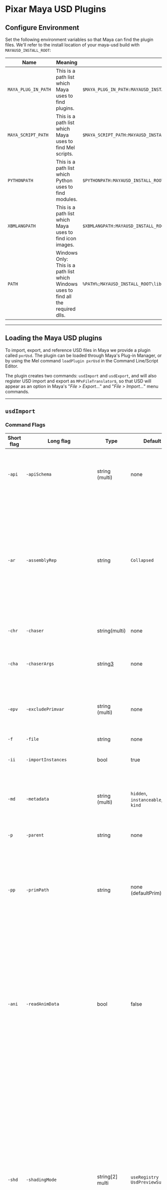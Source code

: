 # Pixar Maya USD Plugins

## Configure Environment

Set the following environment variables so that Maya can find the plugin files. We'll refer to the install location of your maya-usd build with `MAYAUSD_INSTALL_ROOT`:

| Name | Meaning | Value |
| ---- | ------- | ----- |
| `MAYA_PLUG_IN_PATH` | This is a path list which Maya uses to find plugins. | `$MAYA_PLUG_IN_PATH:MAYAUSD_INSTALL_ROOT/plugin/pxr/maya/plugin/` |
| `MAYA_SCRIPT_PATH` | This is a path list which Maya uses to find Mel scripts. | `$MAYA_SCRIPT_PATH:MAYAUSD_INSTALL_ROOT/plugin/pxr/maya/lib/usd/usdMaya/resources/:MAYAUSD_INSTALL_ROOT/plugin/pxr/maya/plugin/pxrUsdPreviewSurface/resources/` |
| `PYTHONPATH` | This is a path list which Python uses to find modules. | `$PYTHONPATH:MAYAUSD_INSTALL_ROOT/plugin/pxr/lib/python` |
| `XBMLANGPATH` | This is a path list which Maya uses to find icon images. | `$XBMLANGPATH:MAYAUSD_INSTALL_ROOT/plugin/pxr/maya/lib/usd/usdMaya/resources/` |
| `PATH` | Windows Only: This is a path list which Windows uses to find all the required dlls. | `%PATH%;MAYAUSD_INSTALL_ROOT\lib;MAYAUSD_INSTALL_ROOT\plugin\pxr\maya\lib` |

---


## Loading the Maya USD plugins

To import, export, and reference USD files in Maya we provide a plugin called `pxrUsd`. The plugin can be loaded through Maya's Plug-in Manager, or by using the Mel command `loadPlugin pxrUsd` in the Command Line/Script Editor.

The plugin creates two commands: `usdImport` and `usdExport`, and will also register USD import and export as `MPxFileTranslator`s, so that USD will appear as an option in Maya's "*File > Export...*" and "*File > Import...*" menu commands.

---


## `usdImport`

### Command Flags

| Short flag | Long flag | Type | Default | Description |
| ---------- | --------- | ---- | ------- | ----------- |
| `-api` | `-apiSchema` | string (multi)| none | Imports the given API schemas' attributes as Maya custom attributes. This only recognizes API schemas that have been applied to prims on the stage. The attributes will properly round-trip if you re-export back to USD. |
| `-ar` | `-assemblyRep` | string | `Collapsed` | If the import results in the creation of assembly nodes, this value specifies the assembly representation that will be activated after creation. If empty, no representation will be activated. Valid values are: `Collapsed`, `Expanded`, `Full`, `Import`, `(empty)`. `Import`: No USD reference assembly nodes will be created, and the geometry will be imported directly. `(empty)`: The assembly is created but is left unloaded after creation. See "Importing as Assemblies" below for more detail on assembly node creation. |
|`-chr` | `-chaser` | string(multi) | none | Specify the import chasers to execute as part of the export. See "Import Chasers" below.
|`-cha` | `-chaserArgs` | string[3](multi) | none | Pass argument names and values to import chasers. Each argument to `-chaserArgs` should be a triple of the form: (`<chaser name>`, `<argument name>`, `<argument value>`). See "Import Chasers" below.
| `-epv` | `-excludePrimvar` | string (multi) | none | Excludes the named primvar(s) from being imported as color sets or UV sets. The primvar name should be the full name without the `primvars:` namespace prefix. |
| `-f` | `-file` | string | none | Name of the USD being loaded |
| `-ii` | `-importInstances` | bool | true | Import USD instanced geometries as Maya instanced shapes. Will flatten the scene otherwise. |
| `-md` | `-metadata` | string (multi) | `hidden`, `instanceable`, `kind` | Imports the given USD metadata fields as Maya custom attributes (e.g. `USD_hidden`, `USD_kind`, etc.) if they're authored on the USD prim. The metadata will properly round-trip if you re-export back to USD. |
| `-p` | `-parent` | string | none | Name of the Maya scope that will be the parent of the imported data. |
| `-pp` | `-primPath` | string | none (defaultPrim) | Name of the USD scope where traversing will being. The prim at the specified primPath (including the prim) will be imported. Specifying the pseudo-root (`/`) means you want to import everything in the file. If the passed prim path is empty, it will first try to import the defaultPrim for the rootLayer if it exists. Otherwise, it will behave as if the pseudo-root was passed in. |
| `-ani` | `-readAnimData` | bool | false | Read animation data from prims while importing the specified USD file. If the USD file being imported specifies `startTimeCode` and/or `endTimeCode`, Maya's MinTime and/or MaxTime will be expanded if necessary to include that frame range. **Note**: Only some types of animation are currently supported, for example: animated visibility, animated transforms, animated cameras, mesh and NURBS surface animation via blend shape deformers. Other types are not yet supported, for example: time-varying curve points, time-varying mesh points/normals, time-varying NURBS surface points |
| `-shd` | `-shadingMode` | string[2] multi | `useRegistry` `UsdPreviewSurface` | Ordered list of shading mode importers to try when importing materials. The search stops as soon as one valid material is found. Allowed values for the first parameter are: `none` (stop search immediately, must be used to signal no material import), `displayColor` (if there are bound materials in the USD, create corresponding Lambertian shaders and bind them to the appropriate Maya geometry nodes), `pxrRis` (attempt to reconstruct a Maya shading network from (presumed) Renderman RIS shading networks in the USD), `useRegistry` (attempt to reconstruct a Maya shading network from (presumed) UsdShade shading networks in the USD) the second item in the parameter pair is a convertMaterialFrom flag which allows specifying which one of the registered USD material sources to explore. The full list of registered USD material sources can be found via the `mayaUSDListShadingModes` command. |
| `-prm` | `-preferredMaterial` | string | `lambert` | Indicate a preference towards a Maya native surface material for importers that can resolve to multiple Maya materials. Allowed values are `none` (prefer plugin nodes like pxrUsdPreviewSurface and aiStandardSurface) or one of `lambert`, `standardSurface`, `blinn`, `phong`. In displayColor shading mode, a value of `none` will default to `lambert`.
| `-uac` | `-useAsAnimationCache` | bool | false | Imports geometry prims with time-sampled point data using a point-based deformer node that references the imported USD file. When this parameter is enabled, `usdImport` will create a `pxrUsdStageNode` for the USD file that is being imported. Then for each geometry prim being imported that has time-sampled points, a `pxrUsdPointBasedDeformerNode` will be created that reads the points for that prim from USD and uses them to deform the imported Maya geometry. This provides better import and playback performance when importing time-sampled geometry from USD, and it should reduce the weight of the resulting Maya scene since it will bypass creating blend shape deformers with per-object, per-time sample geometry. Only point data from the geometry prim will be computed by the deformer from the referenced USD. Transform data from the geometry prim will still be imported into native Maya form on the Maya shape's transform node. **Note**: This means that a link is created between the resulting Maya scene and the USD file that was imported. With this parameter off (as is the default), the USD file that was imported can be freely changed or deleted post-import. With the parameter on, however, the Maya scene will have a dependency on that USD file, as well as other layers that it may reference. Currently, this functionality is only implemented for Mesh prims/Maya mesh nodes. |
| `-var` | `-variant` | string[2] | none | Set variant key value pairs |
| `-itx` | `-importUSDZTextures` | bool | false | Imports textures from USDZ archives during import to disk. Can be used in conjuction with `-importUSDZTexturesFilePath` to specify an explicit directory to write imported textures to. If not specified, requires a Maya project to be set in the current context.  |
| `-itf` | `-importUSDZTexturesFilePath` | string | none | Specifies an explicit directory to write imported textures to from a USDZ archive. Has no effect if `-importUSDZTextures` is not specified.


### Return Value
`usdImport` will return an array containing the fullDagPath of the highest prim(s) imported. This is generally the fullDagPath that corresponds to the imported primPath but could be multiple paths if primPath="/".


### Import Behaviors

#### Importing as Assemblies

If you use USD to construct aggregates of other models, then `usdImport` can preserve your referencing structure as assemblies. Typically, we want to avoid reasoning about the precise referencing structure of a scene. Instead, we use model hierarchy and `kind` to decide what can be imported, and `assetInfo` to determine what to import. Your scene must have a proper model hierarchy for the importer to import a particular prim as a reference assembly: it is insufficient for the prim `</World/anim/chars/Bob>` to have `kind=component` - additionally, all of its ancestor prims must have `kind` that `IsA` `group`. We plan to make the import behavior customizable via plugin, but for now, it behaves as follows:
* If the `assemblyRep` parameter is given a value of `Import`, we do not create any USD reference assembly nodes.
* All USD assembly nodes created by an import will have their file path set to the file being imported. Their prim paths will be set accordingly based on their path in that file. This ensures that opinions in stronger layers doing the referencing will retain their effect on prims in weaker layers being referenced.
* If `kind` `IsA` `model` and we have `assetInfo['identifier']`, we generate a new USD assembly node.
* If `kind` `IsA` `model` and we do not have `assetInfo['identifier']`, we fall back to checking for any references on the prim. If a reference is found, we generate a new USD assembly node.
* In all other cases, we continue to import the scene description as if there was no kind specified.


#### Import and Playback of Animation with USD Assemblies

USD assembly and proxy nodes have a `time` attribute to support referencing USD that contains animation. When a representation of an assembly is activated, we create a connection from the assembly node's time attribute to the time attribute(s) on any/all of its immediate proxies. We do **not**, however, create a connection between Maya's global time and the assembly's time. While doing so is necessary for animation to be displayed with assemblies in `Collapsed` and `Expanded` representations, having large numbers of assembly nodes with connections to Maya's global time incurs significant overhead within Maya. As a result, these connections should be created manually if animation is desired for `Collapsed` or `Expanded` representations. The following bit of Python code provides an example of how these connections can be made:

```python
# Connecting Maya's global time to all assembly nodes in a scene 
assemblyNodes = cmds.ls(type='pxrUsdReferenceAssembly')
for assemblyNode in assemblyNodes:
    cmds.connectAttr('time1.outTime', '%s.time' % assemblyNode)
```

Currently, edits on reference models do not get imported into Maya as assembly edits.

#### Import Chasers

Import chasers are plugins that run after the initial import process and can implement post-processing on Maya nodes  that executes right after the main import operation is complete. This can be used, for example, to implement pipeline-specific operations and/or early prototyping of features that might otherwise not make sense to be part of the mainline codebase.

Chasers are registered with a particular name and can be passed argument name/value pairs in an invocation of `mayaUSDImport`. There is no "plugin discovery" method here – the developer/user is responsible for making sure the chaser is registered via a call to the convenience macro `USDMAYA_DEFINE_IMPORT_CHASER_FACTORY(name, ctx)`, where `name` is the name of the chaser being created. Unlike export chasers, import chasers also have the ability to define `Undo` and `Redo` methods in order to allow the `mayaUSDImport` command to remain compliant with the Maya undo stack. It's not necessary to compile your chaser plugin together with `mayaUsdPlugin` in order to work; you can create a completely separate maya DLL that contains the business logic of your chaser code, and just call the aforementioned `USDMAYA_DEFINE_IMPORT_CHASER_FACTORY` to register it, as long as the `mayaUsdPlugin` DLL is loaded first.

A sample import chaser, `infoImportChaser.cpp`, is provided to give an example of how to write an import chaser. All it does is read any custom layer data in the USD file on import, and create string attributes on the nodes created and populate them with said string attribute. Invoking it during import is as simple as calling:

```python
cmds.mayaUSDImport(
    file='/tmp/test.usda',
    chaser=['info'])
```

As mentioned, when writing an import chaser, you also have the chance to implement undo/redo functionality for it in a way that will remain compatible with the Maya undo stack. While you do not have to strictly do this, it is recommended that you keep a record of edits you have made in your chaser and implement the necessary undo/redo functionality where possible or risk experiencing issues (i.e. the main import created a node while your import chaser deleted it from the scene, and then invoking an undo causes a crash since the main plugin's `Undo` code will no longer work correctly.) It is also highly recommended that you be very mindful of the edits you are making to the scene graph, and how multiple import chasers might work together in unexpected ways or have inter-dependencies.

Import chasers may also be written to parse an array of 3 string arguments for their own purposes, similar to the Alembic export chaser example.

---


## `usdExport`

### Command Flags

Short flag | Long flag | Type | Default | Description
---------- | --------- | ---- | ------- | -----------
`-a` | `-append` | bool | false | Appends into an existing USD file
`-chr` | `-chaser` | string(multi) | none | Specify the export chasers to execute as part of the export. See "Export Chasers" below.
`-cha` | `-chaserArgs` | string[3](multi) | none | Pass argument names and values to export chasers. Each argument to `-chaserArgs` should be a triple of the form: (`<chaser name>`, `<argument name>`, `<argument value>`). See "Export Chasers" below.
`-com` | `-compatibility` | string | none | Specifies a compatibility profile when exporting the USD file. The compatibility profile may limit features in the exported USD file so that it is compatible with the limitations or requirements of third-party applications. Currently, there are only two profiles: `none` - Standard export with no compatibility options, `appleArKit` - Ensures that exported usdz packages are compatible with Apple's implementation (as of ARKit 2/iOS 12/macOS Mojave). Packages referencing multiple layers will be flattened into a single layer, and the first layer will have the extension `.usdc`. This compatibility profile only applies when exporting usdz packages; if you enable this profile and don't specify a file extension in the `-file` flag, the `.usdz` extension will be used instead.
`-dc` | `-defaultCameras` | noarg | false | Export the four Maya default cameras
`-dms` | `-defaultMeshScheme` | string | `catmullClark` | Sets the default subdivision scheme for exported Maya meshes, if the `USD_subdivisionScheme` attribute is not present on the Mesh. Valid values are: `none`, `catmullClark`, `loop`, `bilinear`
`-cls` | `-exportColorSets` | bool | true | Enable or disable the export of color sets
`-rom` | `-referenceObjectMode` | string | `none` | Determines how to export reference objects for meshes. The reference object's points are exported as a primvar on the mesh object; the primvar name is determined by querying `UsdUtilsGetPrefName()`, which defaults to `pref`. Valid values are: `none` - No reference objects are exported, `attributeOnly` - Only meshes set with a valid "referenceObject" attached will be exported, `defaultToMesh` - Meshes with no "referenceObject" attached will export thier own points
`-eri` | `-exportRefsAsInstanceable` | bool | false | Will cause all references created by USD reference assembly nodes or explicitly tagged reference nodes to be set to be instanceable (`UsdPrim::SetInstanceable(true)`).
`-skn` | `-exportSkin` | string | none | Determines how to export skinClusters via the UsdSkel schema. On any mesh where skin bindings are exported, the geometry data is the pre-deformation data. On any mesh where skin bindings are not exported, the geometry data is the final (post-deformation) data. Valid values are: `none` - No skinClusters are exported, `auto` - All skinClusters will be exported for non-root prims. The exporter errors on skinClusters on any root prims. The rootmost prim containing any skinned mesh will automatically be promoted into a SkelRoot, e.g. if `</Model/Mesh>` has skinning, then `</Model>` will be promoted to a SkelRoot, `explicit` - Only skinClusters under explicitly-tagged SkelRoot prims will be exported. The exporter errors if there are nested SkelRoots. To explicitly tag a prim as a SkelRoot, specify a `USD_typeName`attribute on a Maya node.
`-uvs` | `-exportUVs` | bool | true | Enable or disable the export of UV sets
`-vis` | `-exportVisibility` | bool | true | Export any state and animation on Maya `visibility` attributes
`-tag` | `-exportComponentTags` | bool | true | Export component tags
`-mcs` | `-exportMaterialCollections` | bool | false | Create collections representing sets of Maya geometry with the same material binding. These collections are created in the `material:` namespace on the prim at the specified `materialCollectionsPath` (see export option `-mcp`). These collections are encoded using the UsdCollectionAPI schema and are authored compactly using the API `UsdUtilsCreateCollections()`.
`-ft` | `-filterTypes` | string (multi) | none | Maya type names to exclude when exporting. If a type is excluded, all inherited types are also excluded, e.g. excluding `surfaceShape` will exclude `mesh` as well. When a node is excluded based on its type name, its subtree hierarchy will be pruned from the export, and its descendants will not be exported.
`-mcp` | `-materialCollectionsPath` | string | none | Path to the prim where material collections must be exported.
`-cbb` | `-exportCollectionBasedBindings` | bool | false | Enable or disable export of collection-based material assigments. If this option is enabled, export of material collections (`-mcs`) is also enabled, which causes collections representing sets of geometry with the same material binding to be exported. Materials are bound to the created collections on the prim at `materialCollectionsPath` (specfied via the `-mcp` option). Direct (or per-gprim) bindings are not authored when collection-based bindings are enabled.
`-f` | `-file` | string |  | The name of the file being exported. The file format used for export is determined by the extension: `(none)`: By default, adds `.usd` extension and uses USD's crate (binary) format, `.usd`: usdc (binary) format, `.usda`: usda (ASCII), format, `.usdc`: usdc (binary) format, `.usdz`: usdz (packaged) format. This will also package asset dependencies, such as textures and other layers, into the usdz package. See `-compatibility` flag for more details.
`-fr` | `-frameRange` | double[2] | `[1, 1]` | Sets the first and last frame for an anim export (inclusive).
`-fs` | `-frameSample` | double (multi) | `0.0` | Specifies sample times used to multi-sample frames during animation export, where `0.0` refers to the current time sample. **This is an advanced option**; chances are, you probably want to set the `frameStride` parameter instead. But if you really do need fine-grained control on multi-sampling frames, see "Frame Samples" below.
`-ft` | `-frameStride` | double| `1.0` | Specifies the increment between frames during animation export, e.g. a stride of `0.5` will give you twice as many time samples, whereas a stride of `2.0` will only give you time samples every other frame. The frame stride is computed before the frame samples are taken into account. **Note**: Depending on the frame stride, the last frame of the frame range may be skipped. For example, if your frame range is `[1.0, 3.0]` but you specify a stride of `0.3`, then the time samples in your USD file will be `1.0, 1.3, 1.6, 1.9, 2.2, 2.5, 2.8`, skipping the last frame time (`3.0`).
`-k` | `-kind` | string | none | Specifies the required USD kind for *root prims* in the scene. (Does not affect kind for non-root prims.) If this flag is non-empty, then the specified kind will be set on any root prims in the scene without a `USD_kind` attribute (see the "Maya Custom Attributes" table below). Furthermore, if there are any root prims in the scene that do have a `USD_kind` attribute, then their `USD_kind` values will be validated to ensure they are derived from the kind specified by the `-kind` flag. For example, if the `-kind` flag is set to `group` and a root prim has `USD_kind=assembly`, then this is allowed because `assembly` derives from `group`. However, if the root prim has `USD_kind=subcomponent` instead, then `usdExport` would stop with an error, since `subcomponent` does not derive from `group`. The validation behavior understands custom kinds that are registered using the USD kind registry, in addition to the built-in kinds.
`-mt` | `-mergeTransformAndShape` | bool | true | Combine Maya transform and shape into a single USD prim that has transform and geometry, for all "geometric primitives" (gprims). This results in smaller and faster scenes. Gprims will be "unpacked" back into transform and shape nodes when imported into Maya from USD.
`-ro` | `-renderableOnly` | noarg |  | When set, only renderable prims are exported to USD.
`-rlm` | `-renderLayerMode` | string | defaultLayer | Specify which render layer(s) to use during export. Valid values are: `defaultLayer`: Makes the default render layer the current render layer before exporting, then switches back after. No layer switching is done if the default render layer is already the current render layer, `currentLayer`: The current render layer is used for export and no layer switching is done, `modelingVariant`: Generates a variant in the `modelingVariant` variantSet for each render layer in the scene. The default render layer is made the default variant selection.
`-shd` | `-shadingMode` | string | `displayColor` | Set the shading schema to use. Valid values are: `none`: export no shading data to the USD, `displayColor`: unless there is a colorset named `displayColor` on a Mesh, export the diffuse color of its bound shader as `displayColor` primvar on the USD Mesh, `pxrRis`: export the authored Maya shading networks, applying the same translations applied by RenderMan for Maya to the shader types, `useRegistry`: Use a registry based to export the Maya shading network to an equivalent UsdShade network.
`-cmt` | `-convertMaterialsTo` | string | `UsdPreviewSurface` | Selects how to convert materials on export. The default value `UsdPreviewSurface` will export to a UsdPreviewSurface shading network. A plugin mechanism allows more conversions to be registered. Use the `mayaUSDListShadingModes` command to explore the possible options.
`-sl` | `-selection` | noarg | false | When set, only selected nodes (and their descendants) will be exported

#### Frame Samples

The frame samples are computed *after* the frame stride is taken into account. If any of your frame samples falls outside the open interval `(-frameStride, +frameStride)`, a warning will be issued, but export will proceed normally. **Note**: If you have frame samples > 0.0, additional frames may be generated outside your frame range.

Examples:

| frameRange | frameStride | frameSample | Time samples in exported USD file |
| ---------- | ----------- | ----------- | --------------------------------- |
| [1, 3] | 1.0 | -0.1, 0.2 | 0.9, 1.2, 1.9, 2.2, 2.9, 3.2 |
| [1, 3] | 1.0 | -0.1, 0.0, 0.2 | 0.9, 1.0, 1.2, 1.9, 2.0, 2.2, 2.9, 3.0, 3.2 |
| [1, 3] | 2.0 | -0.1, 0.2 | 0.9, 1.2, 2.9, 3.2 |
| [1, 3] | 0.5 | -0.1, 0.2 | 0.9, 1.2, 1.4, 1.7, 1.9, 2.2, 2.4, 2.7, 2.9, 3.2 |
| [1, 3] | 2.0 | -3.0, 3.0 | -2.0, -1.0, 4.0, 5.0 |

The last example is quite strange, and a warning will be issued. This is how it will be processed:
* The current time starts at 1.0. We evaluate frame samples, giving us time samples -2.0 and 4.0.
* Then we advance the current time by the stride (2.0), making the new current time 3.0. We evaluate frame samples, giving us time samples -1.0 and 5.0.
* The time samples are sorted before exporting, so they are evaluated in the order -2.0, -1.0, 4.0, 5.0.


### Export Behaviors

#### Model Hierarchy and Kind

`usdExport` currently attempts to make each root prim in the exported USD file a valid model, and may author a computed `kind` on one or more prims to do so. In the future, we plan to support annotating desired `kind` in the Maya scenegraph, and possibly make further `kind`/model inference optional. The current behavior is:
* We initially author the kinds on prims based on the `-kind` flag in `usdExport` (see the `usdExport` flags above) or the `USD_kind` attribute on individual Maya nodes (see the "Maya Custom Attributes" table below).
* For each root prim in the scene, we *validate* the kind if it has been specified. Otherwise, we *compute* a kind for the root prim:
  * If the root prim is specified to be an `assembly` (or type derived from `assembly`), then we check to make sure that Maya has not created any gprims (UsdGeomGprim-derived prim-type) below the root prim. If there are any gprims below the root prim, then `usdExport` will halt with an error.
  * If the root prim has no kind, then we will compute a value for the kind to ensure that all root prims have a kind. We determine whether a root prim represents a `component` (i.e. leaf model) or `assembly` (i.e. aggregate model of other models, by reference) by determining whether Maya directly created any gprims (UsdGeomGprim-derived prim-type). If Maya has created gprims, model is a `component`, else it is an `assembly`.
* Once we have validated or set the kind on each root prim, we go through each root prim's sub-hierarchy to make sure that it is a valid model:
  * If model is a `component`, but also has references to other models contained (nested) within it, override the `kind` of the nested references to `subcomponent`, since `component` models cannot contain other models according to USD's model-hierarchy rules.
  * Else, if model is an `assembly`, ensure that all the intermediate prims between the root and the locations at which other assets are referenced in get `kind=group` so that there is a contiguous hierarchy of models from the root down to the "leaf" model references.


#### UV Name Translation: `map1` becomes `st`

Currently, for Mesh export (and similarly for NurbsPatch, also), we rename the UV set `map1` to `st`. `st` is the primary UV set for RenderMan, so this is very convenient for a Renderman-based pipeline. We understand this behavior is not desirable for all, and do plan to allow this translation (or none) to be specifiable. The translation is reversed on importing USD into Maya.


### Custom Attributes and Tagging for USD

`usdExport` has several ways to export user-defined "blind data" (such as custom primvars) and USD-specific data (such as mesh subdivision scheme).

#### Maya Custom Attributes that Guide USD Export

We reserve the prefix `USD_` for attributes that will be used by the USD exporter. You can author most of these attributes in Maya using the Python "adaptor" helper; see the section on "Registered Metadata and Schema Attributes" below.

| Maya Custom Attribute Name | Type | Value | Description |
| -------------------------- | ---- | ----- | ----------- |
| **All DAG nodes (internal for UsdMaya)**: Internal to Maya; cannot be set using adaptors. |
| `USD_UserExportedAttributesJson` | string | JSON dictionary | Specifies additional arbitrary attributes on the Maya DAG node to be exported as USD attributes. You probably don't want to author this directly (but can if you need to). See "Specifying Arbitrary Attributes for Export" below. |
| **All DAG nodes (USD metadata)**: These attributes get converted into USD metadata. You can use UsdMaya adaptors to author them. Note that these are only the most common metadata keys; you can export any registered metadata key using UsdMaya adaptors.|
| `USD_hidden` | bool | true/false | Equivalent to calling `UsdPrim::SetHidden()` for the exported prim. **Note**: in USD, "hidden" is a GUI property intended to be meaningful only to hierarchy browsers, as a complexity management feature indicating whether prims and properties so-tagged should be displayed, similar to how Maya allows you to show/hide shape nodes in the Outliner. Maya's "Hide Selection" GUI operation will cause `UsdGeomImageable::CreateVisibilityAttr("invisible")` to be authored on export if the `-exportVisibility` option is specified to `usdExport`. |
| `USD_instanceable` | bool | true/false | Equivalent to calling `UsdPrim::SetInstanceable()` with the given value for the exported prim corresponding to the node on which the attribute is authored, overriding the fallback behavior specified via the `-exportRefsAsInstanceable` export option. |
| `USD_kind` | string | e.g. `component`, `assembly`, or any other custom kind | Equivalent to calling `UsdModelAPI::SetKind()` with the given value for the exported prim corresponding to the node on which the attribute is authored. Note that setting the USD kind on root prims may trigger some additional model hierarchy validation. Please see the "Model Hierarchy and kind" section above. |
| `USD_typeName` | string | e.g. `SkelRoot` or any other USD type name | Equivalent to calling `UsdPrim::SetTypeName()` with the given value for the exported prim corresponding to the node on which the attribute is authored. |
| **All DAG nodes (UsdGeomImageable attributes)**: These attributes get converted into attributes of the UsdGeomImageable schema. You can use UsdMaya adaptors to author them. Note that these are only the common imageable attributes; you can export any known schema attribute using UsdMaya adaptors. |
| `USD_ATTR_purpose` | string | `default`, `render`, `proxy`, `guide` | Directly corresponds to UsdGeomImageable's purpose attribute for specifying context-sensitive and selectable scenegraph visibility. This attribute will be populated from an imported USD scene wherever it is explicitly authored, and wherever authored on a Maya dag node, will be exported to USD. |
| **Mesh nodes (internal for UsdMaya)**: Internal to Maya; cannot be set using adaptors. |
| `USD_EmitNormals` | bool | true/false | UsdMaya uses this attribute to determine if mesh normals should be emitted; by default, without the tag, UsdMaya won't export mesh normals to USD. **Note**: Currently Maya reads/writes face varying normals. This is only valid when the mesh's subdivision scheme is `none` (regular poly mesh), and is ignored otherwise. |
| **Mesh nodes (UsdGeomMesh attributes)**: These attributes get converted into attributes of the UsdGeomMesh schema. You can use UsdMaya adaptors to author them. Note that these are only the common mesh attributes; you can export any known schema attribute using UsdMaya adaptors. |
| `USD_ATTR_faceVaryingLinearInterpolation` | string | `none`, `cornersOnly`, `cornersPlus1`, `cornersPlus2`, `boundaries`, `all` | Determines the Face-Varying Interpolation rule. Used for texture mapping/shading purpose. Defaults to `cornersPlus1`. See the [OpenSubdiv documentation](http://graphics.pixar.com/opensubdiv/docs/subdivision_surfaces.html#face-varying-interpolation-rules) for more detail. |
| `USD_ATTR_interpolateBoundary` | string | `none`, `edgeAndCorner`, `edgeOnly` | Determines the Boundary Interpolation rule. Valid for Catmull-Clark and Loop subdivision surfaces. Defaults to `edgeAndCorner`. |
| `USD_ATTR_subdivisionScheme` | string | `none`, `bilinear`, `catmullClark`, `loop` | Determines the Mesh subdivision scheme. Default can be configured using the `-defaultMeshScheme` export option for meshes without `USD_ATTR_subdivisionScheme` manually specified; we currently default to `catmullClark`. |


#### Registered Metadata and Schema Attributes

You can set the above attributes by hand, but an easier way is to use the Python "adaptor" helpers provided with UsdMaya. They provide an API that is similar to working with the USD API (but note that it's not 100% the same). For example, to set the `kind` metadata on a node in Maya, you can do the following:

```python
from pxr import UsdMaya
UsdMaya.Adaptor("|my|dag|path").SetMetadata("kind", "group") # set kind=group
UsdMaya.Adaptor("|my|dag|path").ClearMetadata("kind") # clear kind
```

And you can set USD attributes for a mesh like this:

```python
from pxr import UsdGeom, UsdMaya
UsdMaya.Adaptor("|my|mesh|shape").GetSchema(UsdGeom.Mesh).CreateAttribute(UsdGeom.Tokens.subdivisionScheme).Set(UsdGeom.Tokens.loop) # set subdivisionScheme=loop
UsdMaya.Adaptor("|my|mesh|shape").GetSchema(UsdGeom.Mesh).RemoveAttribute(UsdGeom.Tokens.subdivisionScheme) # unauthor subdivisionScheme
UsdMaya.Adaptor("|my|mesh|shape").GetSchema(UsdGeom.Mesh).CreateAttribute(UsdGeom.Tokens.purpose).Set(UsdGeom.Tokens.proxy) # this works because a Mesh is an Imageable
```

#### Specifying Arbitrary Attributes for Export

Attributes on a Maya DAG node that are not part of an existing schema or are otherwise unknown to USD can still be tagged for export using the User Exported Attributes Editor UI.

Here is an example of how to launch the User Exported Attributes UI in a style that looks like Maya's channel box:

```python
from pxr.UsdMaya import userExportedAttributesUI
userExportedAttributesUI.UserExportedAttributeWidget().show(dockable=True, area='right', floating=False)
```

Attributes tagged using this UI will be added to the Maya attribute `USD_UserExportedAttributesJson` as a JSON dictionary. During export, this attribute is used to find the names of additional Maya attributes to export as USD attributes, as well as any additional metadata about how the attribute should be exported. Here is example of what the JSON in this attribute might look like after tagging:

```javascript
{
    "myMayaAttributeOne": {
    },
    "myMayaAttributeTwo": {
        "usdAttrName": "my:namespace:attributeTwo"
    },
    "attributeAsPrimvar": {
        "usdAttrType": "primvar"
    },
    "attributeAsVertexInterpPrimvar": {
        "usdAttrType": "primvar",
        "interpolation": "vertex"
    },
    "attributeAsRibAttribute": {
        "usdAttrType": "usdRi"
    }
    "doubleAttributeAsFloatAttribute": {
        "translateMayaDoubleToUsdSinglePrecision": true
    }
}
```

If the attribute metadata contains a value for `usdAttrName`, the attribute will be given that name in USD. Otherwise, the Maya attribute name will be used, and for regular USD attributes, that name will be prepended with the `userProperties:` namespace. Note that other types of attributes such as primvars and UsdRi attributes have specific namespacing schemes, so attributes of those types will follow those namespacing conventions. Maya attributes in the JSON will be processed in sorted order. Any USD attribute name collisions will be resolved by using the first attribute visited, and a warning will be issued about subsequent attribute tags for the same USD attribute. The attribute metadata can also contain a value for `usdAttrType` which can be set to `primvar` to create the attribute as a UsdGeomPrimvar, or to `usdRi` to create the attribute using `UsdRiStatements::CreateRiAttribute()`. Any other value for `usdAttrType` will result in a regular USD attribute. Attributes to be exported as primvars can also have their interpolation specified by providing a value for the `interpolation` key in the attribute metadata.

There is not always a direct mapping between Maya-native types and USD/Sdf types, and often it's desirable to intentionally use a single precision type when the extra precision is not needed to reduce size, I/O bandwidth, etc. For example, there is no native Maya attribute type to represent an array of float triples. To get an attribute with a `VtVec3fArray` type in USD, you can create a `vectorArray` data-typed attribute in Maya (which stores an array of `MVector`s, which contain doubles) and set the attribute metadata `translateMayaDoubleToUsdSinglePrecision` to true so that the data is cast to single precision on export. It will be up-cast back to double precision on re-import.


#### Export Chasers (Advanced)

Export chasers are plugins that run as part of the export and can implement prim post-processing that executes immediately after prims are written (and/or after animation is written to a prim in time-based exports). Chasers are registered with a particular name and can be passed argument name/value pairs in an invocation of `usdExport`. There is no "plugin discovery" method here – the developer/user is responsible for making sure the chaser is registered.

We provide one such chaser plugin called `AlembicChaser` to try to make integrating USD into Alembic-heavy pipelines easier. One of its features is that it can export all Maya attributes whose name matches a particular prefix (e.g. `ABC_`) as USD attributes by using its `attrprefix` argument. Here is an example of what that call to `usdExport` might look like:

```python
cmds.usdExport(
    file=usdFilePath,
    chaser=['alembic'],
    chaserArgs=[
       ('alembic', 'attrprefix', 'ABC_'),
    ])
```

The export chasers to run are passed by name to the `-chaser` option, and then an argument to a chaser is passed as a string triple to the `-chaserArgs` option. Each chaser argument triple should be composed of the name of the chaser to receive the argument, the name of the argument, and the argument's value.

##### Alembic Chaser Arguments

| Argument | Format | Description |
| -------- | ------ | ----------- |
| `attrprefix` | `mayaPrefix1[=usdPrefix1],mayaPrefix2[=usdPrefix2],...` | Exports any Maya custom attribute that begins with `mayaPrefix1`, `mayaPrefix2`, ... as a USD attribute. `usdPrefix#` specifies the substitution for `mayaPrefix#` when exporting the attribute to USD. The `usdPrefix` can contain namespaces, denoted by colons after the namespace names. It can also be empty after the equals sign to indicate no prefix. If the entire `[=usdPrefix]` component (including equals sign) is omitted for some `mayaPrefix`, the `usdPrefix` is assumed to be `userProperties:` by default. This is similar to the `userattrprefix` argument in Maya's `AbcExport` command, where the `userProperties:` namespace is USD's counterpart to the `userProperties` compound. See "Alembic Chaser `attrprefix`" below for examples. |
| `primvarprefix` | `mayaPrefix1[=usdPrefix1],mayaPrefix2[=usdPrefix2],...` | Exports any Maya custom attribute that begins with `mayaPrefix1`, `mayaPrefix2`, ... as a USD primvar. `usdPrefix#` specifies the substitution for `mayaPrefix#` when exporting the attribute to USD. The `usdPrefix` can contain namespaces, denoted by colons after the namespace names. If the `usdPrefix` is empty after the equals sign, or if the entire `[=usdPrefix]` term is omitted completely, then the `usdPrefix` is assumed to be blank ("") by default. This is similar to the `attrprefix` argument in Maya's `AbcExport` command, where the `primvars:` namespace is USD's counterpart to the `arbGeomParams` compound. See "Alembic Chaser `primvarprefix`" below for examples. |

###### Alembic Chaser `attrprefix`

If `attrprefix` = `ABC_,ABC2_=customPrefix_,ABC3_=,ABC4_=customNamespace:`, then the following custom attributes will be exported:

| Maya name | USD name |
| --------- | -------- |
| `ABC_attrName` | `userProperties:attrName` |
| `ABC2_attrName` | `customPrefix_attrName` |
| `ABC3_attrName` | `attrName` |
| `ABC4_attrName` | `customNamespace:attrName` |

Example `usdExport` invocation with `attrprefix` option:

```python
cmds.usdExport(
    file=usdFilePath,
    chaser=['alembic'],
    chaserArgs=[
       ('alembic', 'attrprefix', 'ABC_,ABC2_=customPrefix_,ABC3_=,ABC4_=customNamespace:'),
    ])
```


###### Alembic Chaser `primvarprefix`

If `primvarprefix` = `ABC_,ABC2_=customPrefix_,ABC3_=,ABC4_=customNamespace:`, then the following custom attributes will be exported:

| Maya name | USD name (with `primvars:` namespace) |
| --------- | ------------------------------------- |
| `ABC_attrName` | `primvars:attrName` |
| `ABC2_attrName` | `primvars:customPrefix_attrName` |
| `ABC3_attrName` | `primvars:attrName` |
| `ABC4_attrName` | `primvars:customNamespace:attrName` |

The interpolation of the primvar is based on the `_AbcGeomScope` attribute corresponding to an attribute (e.g. `myCustomAttr_AbcGeomScope` for `myCustomAttr`). Supported interpolations are `fvr` (face-varying), `uni` (uniform), `vtx` (vertex), and `con` (constant). If there's no sidecar `_AbcGeomScope`, the primvar gets exported without an authored interpolation; the current fallback interpolation in USD is constant interpolation.

The type of the primvar is automatically deduced from the type of the Maya attribute. (We currently ignore `_AbcType` hint attributes.)

Example `usdExport` invocation with `primvarprefix` option:

```python
cmds.usdExport(
    file=usdFilePath,
    chaser=['alembic'],
    chaserArgs=[
       ('alembic', 'primvarprefix', 'ABC_,ABC2_=customPrefix_,ABC3_=,ABC4_=customNamespace:'),
    ])
```

---


## Setting Site-Specific Defaults for usdImport/usdExport

Suppose that at your site you always want to export with the flags `-exportMaterialCollections` and `-chaser alembic` and `-chaserArgs ...`, even when exporting using the "File > Export All > pxrUsdExport" menu item, where you wouldn't normally be able to set some more advanced options like `-chaser` that are only available via the `usdExport` command. You can configure these options as the "site-specific" defaults for your installation of the Maya USD plugins by creating a plugin and adding some information to its `plugInfo.json` file (see the USD Plug library documentation for more information).

For example, your `plugInfo.json` would contain these keys if you wanted the default flags mentioned above:

```javascript
{
  "Plugins": [
    {
      "Info": {
        "UsdMaya": {
            "UsdExport": {
              "exportMaterialCollections": true,
              "chaser": ["alembic"],
              "chaserArgs": [
                  ["alembic", "primvarprefix", "ABC_,ABC2_=customPrefix_,ABC3_=,ABC4_=customNamespace:"],
                  ["alembic", "attrprefix", "ABC_,ABC2_=customPrefix_,ABC3_=,ABC4_=customNamespace:"]
              ]
          }
        }
      },
      "Name": "MySiteSpecificConfigPlugin",
      "Type": "resource"
    }
  ]
}
```

This also works for the `usdImport` command and the "File > Import" menu item; use the `UsdImport` key in the `plugInfo.json` file to configure your site-specific defaults.
